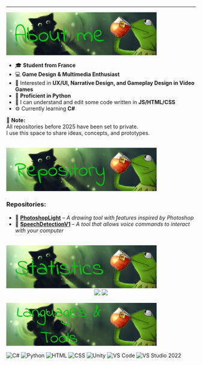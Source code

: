 <hr>

<img src="https://raw.githubusercontent.com/Tifeux/Tifeux/refs/heads/main/images/about_me.jpg" width="400">

- 🎓 **Student from France**
- 💻 **Game Design & Multimedia Enthusiast**
- 🔦 Interested in **UX/UI, Narrative Design, and Gameplay Design in Video Games**
- 🐍 **Proficient in Python**
- 🧪 I can understand and edit some code written in **JS/HTML/CSS**
- ⚙️ Currently learning **C#**

📌 **Note:**  
All repositories before 2025 have been set to private.  
I use this space to share ideas, concepts, and prototypes.  

<br>

<img src="https://raw.githubusercontent.com/Tifeux/Tifeux/main/images/repo.jpg" width="400">

### Repositories:

- 📌 **[PhotoshopLight](https://github.com/Tifeux/PhotoshopLight)** – *A drawing tool with features inspired by Photoshop*
- 📌 **[SpeechDetectionV1](https://github.com/Tifeux/SpeechDetectionV1)** – *A tool that allows voice commands to interact with your computer*

<br>

<img src="https://raw.githubusercontent.com/Tifeux/Tifeux/main/images/stats.jpg" width="400">

<div align="center">
  <img src="https://github-readme-stats.vercel.app/api?username=Tifeux&show_icons=true&theme=radical" height="180px"/>
  <img src="https://github-readme-stats.vercel.app/api/top-langs/?username=Tifeux&layout=compact&theme=radical" height="180px"/>
</div>

<br>

<img src="https://raw.githubusercontent.com/Tifeux/Tifeux/main/images/tools.jpg" width="400">

![C#](https://img.shields.io/badge/C%23-239120?style=for-the-badge&logo=c-sharp&logoColor=white)
![Python](https://img.shields.io/badge/Python-3776AB?style=for-the-badge&logo=python&logoColor=white)
![HTML](https://img.shields.io/badge/HTML-E34F26?style=for-the-badge&logo=html5&logoColor=white)
![CSS](https://img.shields.io/badge/CSS-1572B6?style=for-the-badge&logo=css3&logoColor=white)
![Unity](https://img.shields.io/badge/Unity-100000?style=for-the-badge&logo=unity&logoColor=white)
![VS Code](https://img.shields.io/badge/VS%20Code-007ACC?style=for-the-badge&logo=visual-studio-code&logoColor=white)
![VS Studio 2022](https://img.shields.io/badge/Visual%20Studio%202022-5C2D91?style=for-the-badge&logo=visual-studio&logoColor=white)
